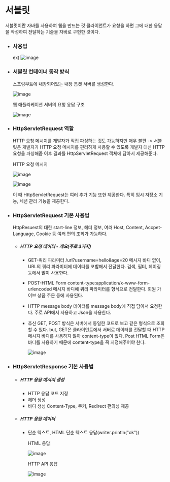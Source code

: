 # 서블릿
서블릿이란 자바를 사용하여 웹을 만드는 것
클라이언트가 요청을 하면 그에 대한 응답을 작성하여 전달하는 기술을 자바로 구현한 것이다.

+ ### 사용법
  ex)
  ![image](https://github.com/ManchanTime/TrashBoys/assets/127479677/c7e78300-5160-4384-a2de-ad85e3788d75)

+ ### 서블릿 컨테이너 동작 방식
  스프링부트에 내장되어있는 내장 톰켓 서버를 생성한다.

  ![image](https://github.com/ManchanTime/TrashBoys/assets/127479677/a9c96985-c164-4fe2-99dd-7e119b885268)

  웹 애플리케이션 서버의 요청 응답 구조

  ![image](https://github.com/ManchanTime/TrashBoys/assets/127479677/851286c3-2aef-49d8-86ed-0a44682f1e4e)

+ ### HttpServletRequest 역할
  HTTP 요청 메시지를 개발자가 직접 파싱하는 것도 가능하지만 매우 불편 -> 서블릿은 개발자가 HTTP 요청 메시지를 편리하게 사용할 수 있도록 개발자 대신 HTTP 요청을 파싱해줌
  이후 결과를 HttpServletRequest 객체에 담아서 제공해준다.

  HTTP 요청 메시지

  ![image](https://github.com/ManchanTime/TrashBoys/assets/127479677/6114de8a-3d9d-4501-ba1c-efeb407d8c7e)

  ![image](https://github.com/ManchanTime/TrashBoys/assets/127479677/64fa6505-84f1-4e15-925d-04961756a32a)

  이 때 HttpServletRequest는 여러 추가 기능 또한 제공한다. 특히 임시 저장소 기능, 세션 관리 기능을 제공한다.

+ ### HttpServletRequest 기본 사용법
  HttpResuest의 대한 start-line 정보, 헤더 정보, 여러 Host, Content, Accpet-Language, Cookie 등 여러 편의 조회가 가능하다.
  + ##### HTTP 요청 데이터 - 개요(주로 3가지)
    + GET-쿼리 파라미터
      /url?username=hello&age=20
      메시지 바디 없이, URL의 쿼리 파라미터에 데이터를 포함해서 전달한다.
      검색, 필터, 페이징 등에서 많이 사용한다.
    + POST-HTML Form
      content-type:application/x-www-form-urlencoded
      메시지 바디에 쿼리 파라미터를 형식으로 전달한다.
      회원 가이브 상품 주문 등에 사용된다.
    + HTTP message body
      데이터를 message body에 직접 담아서 요청한다.
      주로 API에서 사용하고 Json을 사용한다.
    + 추신
      GET, POST 방식은 서버에서 동일한 코드로 보고 같은 형식으로 조회할 수 있다.
      but, GET은 클라이언트에서 서버로 데이터를 전달할 때 HTTP 메시지 바디를 사용하지 않아 content-type이 없다.
      Post HTML Form은 바디를 사용하기 때문에 content-type을 꼭 지정해주어야 한다.

      ![image](https://github.com/ManchanTime/TrashBoys/assets/127479677/b85b82f3-e27c-4439-9902-e0cb201f1f8d)

+ ### HttpServletResponse 기본 사용법
  + #####  HTTP 응답 메시지 생성
    + HTTP 응답 코드 지정
    + 헤더 생성
    + 바디 생성
    Content-Type, 쿠키, Redirect 편의성 제공

  + ##### HTTP 응답 데이터
    + 단순 텍스트, HTML
      단순 텍스트 응답(writer.println("ok"))

      HTML 응답
      
      ![image](https://github.com/ManchanTime/TrashBoys/assets/127479677/0bf88615-e708-4dc2-b66d-bc3679d426fc)
      
      HTTP API 응답
      
      ![image](https://github.com/ManchanTime/TrashBoys/assets/127479677/9417da83-c57d-4ae9-ad4c-221a7004fef3)

    
